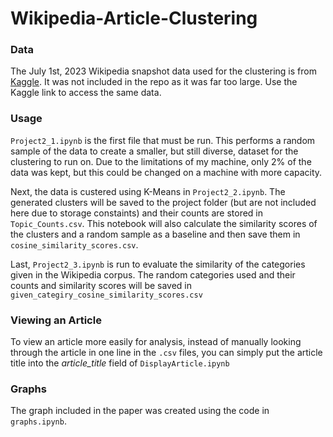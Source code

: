 # Wikipedia-Article-Clustering

### Data
The July 1st, 2023 Wikipedia snapshot data used for the clustering is from [Kaggle](https://www.kaggle.com/datasets/jjinho/wikipedia-20230701). It was not included in the repo as it was far too large. Use the Kaggle link to access the same data.

### Usage
``Project2_1.ipynb`` is the first file that must be run. This performs a random sample of the data to create a smaller, but still diverse, dataset for the clustering to run on. Due to the limitations of my machine, only 2% of the data was kept, but this could be changed on a machine with more capacity. 

Next, the data is custered using K-Means in ``Project2_2.ipynb``. The generated clusters will be saved to the project folder (but are not included here due to storage constaints) and their counts are stored in ``Topic_Counts.csv``. This notebook will also calculate the similarity scores of the clusters and a random sample as a baseline and then save them in ``cosine_similarity_scores.csv``.

Last, ``Project2_3.ipynb`` is run to evaluate the similarity of the categories given in the Wikipedia corpus. The random categories used and their counts and similarity scores will be saved in ``given_categiry_cosine_similarity_scores.csv``

### Viewing an Article
To view an article more easily for analysis, instead of manually looking through the article in one line in the ``.csv`` files, you can simply put the article title into the *article_title* field of ``DisplayArticle.ipynb``

### Graphs
The graph included in the paper was created using the code in ``graphs.ipynb``.
